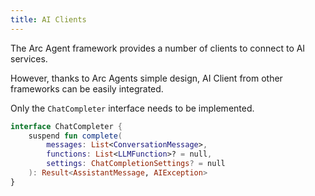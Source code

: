 ```yaml
---
title: AI Clients
---
```


The Arc Agent framework provides a number of clients to connect to AI services.

However, thanks to Arc Agents simple design, AI Client from other frameworks 
can be easily integrated.

Only the `ChatCompleter` interface needs to be implemented.

```kotlin
interface ChatCompleter {
    suspend fun complete(
        messages: List<ConversationMessage>,
        functions: List<LLMFunction>? = null,
        settings: ChatCompletionSettings? = null
    ): Result<AssistantMessage, AIException>
}
```